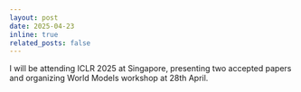 ```yaml
---
layout: post
date: 2025-04-23
inline: true
related_posts: false
---
```


I will be attending ICLR 2025 at Singapore, presenting two accepted papers and organizing World Models workshop at 28th April.
